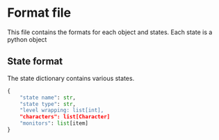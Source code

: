 # Format file
This file contains the formats for each object and states.
Each state is a python object

## State format
The state dictionary contains various states.
``` python
{
    "state name": str,
    "state type": str,
    "level wrapping: list[int],
    "characters": list[Character]
    "monitors": list[item]
}
```